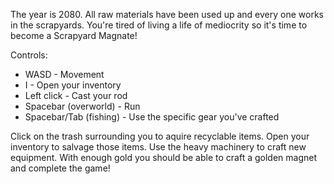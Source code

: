 The year is 2080. All raw materials have been used up and every one works in the scrapyards. You're tired of living a life of mediocrity so it's time to become a Scrapyard Magnate!

Controls:

* WASD - Movement
* I - Open your inventory
* Left click - Cast your rod
* Spacebar (overworld) - Run
* Spacebar/Tab (fishing) - Use the specific gear you've crafted

Click on the trash surrounding you to aquire recyclable items. Open your inventory to salvage those items. Use the heavy machinery to craft new equipment. With enough gold you should be able to craft a golden magnet and complete the game!
